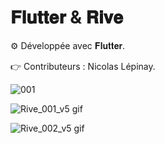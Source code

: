 # 𝐅𝐥𝐮𝐭𝐭𝐞𝐫 & 𝐑𝐢𝐯𝐞

⚙️ Développée avec 𝐅𝐥𝐮𝐭𝐭𝐞𝐫.

👉 Contributeurs : Nicolas Lépinay.

![001](https://user-images.githubusercontent.com/87578863/236517133-9c62a6bb-0481-4b59-9f75-35f42c86f795.PNG)


![Rive_001_v5 gif](https://github.com/nicolas-lepinay/Flutter_Rive_MobileApp/assets/87578863/20af4068-6d77-4c9a-bc03-bebea200bce6)


![Rive_002_v5 gif](https://github.com/nicolas-lepinay/Flutter_Rive_MobileApp/assets/87578863/ccbe910f-2780-4bbf-b56a-bd9113cadd61)
